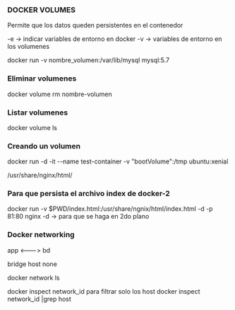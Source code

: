 ### DOCKER VOLUMES
Permite que los datos queden persistentes en el contenedor

-e -> indicar variables de entorno en docker
-v -> variables de entorno en los volumenes

docker run -v nombre_volumen:/var/lib/mysql mysql:5.7

### Eliminar volumenes
docker volume rm nombre-volumen

### Listar volumenes
docker volume ls

### Creando un volumen
docker run -d -it --name test-container -v "bootVolume":/tmp ubuntu:xenial

/usr/share/nginx/html/
### Para que persista el archivo index de docker-2
docker run -v $PWD/index.html:/usr/share/ngnix/html/index.html -d -p 81:80 nginx
-d -> para que se haga en 2do plano

### Docker networking
app     <--->    bd

bridge
host
none

docker network ls

docker inspect network_id
para filtrar solo los host
docker inspect network_id |grep host

